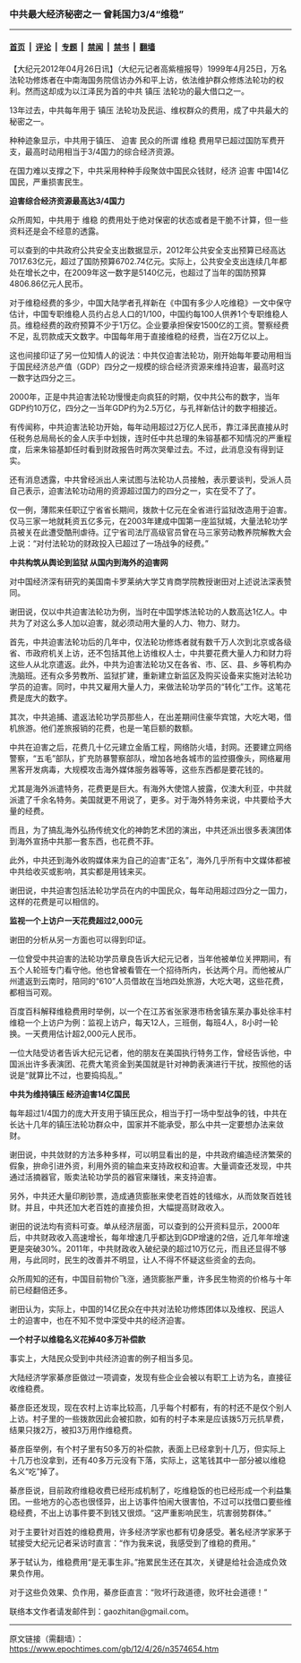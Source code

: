 ### 中共最大经济秘密之一  曾耗国力3/4“维稳”

---

#### [首页](../../../..?n3574654) &nbsp;|&nbsp; [评论](../../../../../epoch-comment?n3574654) &nbsp;|&nbsp; [专题](../../../../../epoch-special?n3574654) &nbsp;|&nbsp; [禁闻](../../../../../epoch-news?n3574654) &nbsp;|&nbsp; [禁书](../../../../../books?n3574654) &nbsp;|&nbsp; [翻墙](https://github.com/gfw-breaker/nogfw/blob/master/README.md?n3574654)


<div class="post_content" id="artbody" itemprop="articleBody">
 <!-- article content begin -->
 <p>
  【大纪元2012年04月26日讯】（大纪元记者高紫檀报导）1999年4月25日，万名法轮功修炼者在中南海国务院信访办外和平上访，依法维护群众修炼法轮功的权利。然而这却成为以江泽民为首的中共
  <ok href="https://www.epochtimes.com/gb/tag/%E9%95%87%E5%8E%8B.html">
   镇压
  </ok>
  法轮功的最大借口之一。
 </p>
 <p>
  13年过去，中共每年用于
  <ok href="https://www.epochtimes.com/gb/tag/%E9%95%87%E5%8E%8B.html">
   镇压
  </ok>
  法轮功及民运、维权群众的费用，成了中共最大的秘密之一。
 </p>
 <p>
  种种迹象显示，中共用于镇压、
  <ok href="https://www.epochtimes.com/gb/tag/%E8%BF%AB%E5%AE%B3.html">
   迫害
  </ok>
  民众的所谓
  <ok href="https://www.epochtimes.com/gb/tag/%E7%BB%B4%E7%A8%B3.html">
   维稳
  </ok>
  费用早已超过国防军费开支，最高时动用相当于3/4国力的综合经济资源。
 </p>
 <p>
  在国力难以支撑之下，中共采用种种手段聚敛中国民众钱财，经济
  <ok href="https://www.epochtimes.com/gb/tag/%E8%BF%AB%E5%AE%B3.html">
   迫害
  </ok>
  中国14亿国民，严重损害民生。
 </p>
 <p>
  <b>
   迫害综合经济资源最高达3/4国力
  </b>
 </p>
 <p>
  众所周知，中共用于
  <ok href="https://www.epochtimes.com/gb/tag/%E7%BB%B4%E7%A8%B3.html">
   维稳
  </ok>
  的费用处于绝对保密的状态或者是干脆不计算，但一些资料还是会不经意的透露。
 </p>
 <p>
  可以查到的中共政府公共安全支出数据显示，2012年公共安全支出预算已经高达7017.63亿元，超过了国防预算6702.74亿元。实际上，公共安全支出连续几年都处在增长之中，在2009年这一数字是5140亿元，也超过了当年的国防预算4806.86亿元人民币。
 </p>
 <p>
  对于维稳经费的多少，中国大陆学者孔祥新在《中国有多少人吃维稳》一文中保守估计，中国专职维稳人员约占总人口的1/100，中国约每100人供养1个专职维稳人员。维稳经费的政府预算不少于1万亿。企业要承担保安1500亿的工资。警察经费不足，乱罚款成天文数字。中国每年用于直接维稳的经费，当在2万亿以上。
 </p>
 <p>
  这也间接印证了另一位知情人的说法：中共仅迫害法轮功，刚开始每年要动用相当于国民经济总产值（GDP）四分之一规模的综合经济资源来维持迫害，最高时这一数字达四分之三。
 </p>
 <p>
  2000年，正是中共迫害法轮功慢慢走向疯狂的时期，仅中共公布的数字，当年GDP约10万亿，四分之一当年GDP约为2.5万亿，与孔祥新估计的数字相接近。
 </p>
 <p>
  有传闻称，中共迫害法轮功开始，每年动用超过2万亿人民币，靠江泽民直接从时任税务总局局长的金人庆手中划拨，连时任中共总理的朱镕基都不知情况的严重程度，后来朱镕基卸任时看到财政报告时两次哭晕过去。不过，此消息没有得到证实。
 </p>
 <p>
  还有消息透露，中共曾经派出人来试图与法轮功人员接触，表示要谈判，受派人员自己表示，迫害法轮功动用的资源超过国力的四分之一，实在受不了了。
 </p>
 <p>
  仅一例，薄熙来任职辽宁省省长期间，拨款十亿元在全省进行监狱改造用于迫害。仅马三家一地就耗资五亿多元，在2003年建成中国第一座监狱城，大量法轮功学员被关在此遭受酷刑虐待。辽宁省司法厅高级官员曾在马三家劳动教养院解教大会上说：“对付法轮功的财政投入已超过了一场战争的经费。”
 </p>
 <p>
  <b>
   中共构筑从舆论到监狱 从国内到海外的迫害网
  </b>
 </p>
 <p>
  对中国经济深有研究的美国南卡罗莱纳大学艾肯商学院教授谢田对上述说法深表赞同。
 </p>
 <p>
  谢田说，仅以中共迫害法轮功为例，当时在中国学炼法轮功的人数高达1亿人。中共为了对这么多人加以迫害，就必须动用大量的人力、物力、财力。
 </p>
 <p>
  首先，中共迫害法轮功后的几年中，仅法轮功修炼者就有数千万人次到北京或各级省、市政府机关上访，还不包括其他上访维权人士，中共要花费大量人力和财力将这些人从北京遣返。此外，中共为迫害法轮功又在各省、市、区、县、乡等机构办洗脑班。还有众多劳教所、监狱扩建，重新建立新监区及购买设备来实施对法轮功学员的迫害。同时，中共又雇用大量人力，来做法轮功学员的“转化”工作。这笔花费是庞大的数字。
 </p>
 <p>
  其次，中共追捕、遣返法轮功学员那些人，在出差期间住豪华宾馆，大吃大喝，借机旅游。他们差旅报销的花费，也是一笔巨额的数额。
 </p>
 <p>
  中共在迫害之后，花费几十亿元建立金盾工程，网络防火墙，封网。还要建立网络警察，“五毛”部队，扩充防暴警察部队，增加各地各城市的监控摄像头，网络雇用黑客开发病毒，大规模攻击海外媒体服务器等等，这些东西都是要花钱的。
 </p>
 <p>
  尤其是海外派遣特务，花费更是巨大。有海外大使馆人披露，仅澳大利亚，中共就派遣了千余名特务。美国就更不用说了，更多。对于海外特务来说，中共要给予大量的经费。
 </p>
 <p>
  而且，为了搞乱海外弘扬传统文化的神韵艺术团的演出，中共还派出很多表演团体到海外宣扬中共那一套东西，也花费不菲。
 </p>
 <p>
  此外，中共还到海外收购媒体来为自己的迫害“正名”，海外几乎所有中文媒体都被中共给收买或影响，其实都是用钱来买。
 </p>
 <p>
  谢田说，中共迫害包括法轮功学员在内的中国民众，每年动用超过四分之一国力，这样的花费是可以相信的。
 </p>
 <p>
  <b>
   监视一个上访户一天花费超过2,000元
  </b>
 </p>
 <p>
  谢田的分析从另一方面也可以得到印证。
 </p>
 <p>
  一位曾受中共迫害的法轮功学员章良告诉大纪元记者，当年他被单位关押期间，有五个人轮班专门看守他。他也曾被看管在一个招待所内，长达两个月。而他被从广州遣返到云南时，陪同的“610”人员借故在当地四处旅游，大吃大喝，这些花费，都相当可观。
 </p>
 <p>
  百度百科解释维稳费用时举例，以一个在江苏省张家港市杨舍镇东莱办事处徐丰村维稳一个上访户为例：监视上访户，每天12人，三班倒，每班4人，8小时一轮换。一天费用估计超2,000元人民币。
 </p>
 <p>
  一位大陆受访者告诉大纪元记者，他的朋友在美国执行特务工作，曾经告诉他，中国派出许多表演团、花费大笔资金到美国就是针对神韵表演进行干扰，按照他的话说是“就算比不过，也要捣捣乱。”
 </p>
 <p>
  <b>
   中共为维持镇压 经济迫害14亿国民
  </b>
 </p>
 <p>
  每年超过1/4国力的庞大开支用于镇压民众，相当于打一场中型战争的钱，中共在长达十几年的镇压法轮功群众中，国家并不能承受，那么中共一定要想办法来敛财。
 </p>
 <p>
  谢田说，中共敛财的方法多种多样，可以明显看出的是，中共政府编造经济繁荣的假象，拚命引进外资，利用外资的输血来支持政权和迫害。大量调查还发现，中共通过活摘器官，贩卖法轮功学员的器官来赚钱，来支持迫害。
 </p>
 <p>
  另外，中共还大量印刷钞票，造成通货膨胀来使老百姓的钱缩水，从而敛聚百姓钱财。并且，中共还加大老百姓的直接负担，大幅提高财政收入。
 </p>
 <p>
  谢田的说法均有资料可查。单从经济层面，可以查到的公开资料显示，2000年后，中共财政收入高速增长，每年增速几乎都达到GDP增速的2倍，近几年年增速更是突破30%。2011年，中共财政收入破纪录的超过10万亿元，而且还显得不够用，与此同时，民生的改善并不明显，让人不得不怀疑这些资金的去向。
 </p>
 <p>
  众所周知的还有，中国目前物价飞涨，通货膨胀严重，许多民生物资的价格与十年前已经翻倍还多。
 </p>
 <p>
  谢田认为，实际上，中国的14亿民众在中共对法轮功修炼团体以及维权、民运人士的迫害中，也在不知不觉中深受中共的经济迫害。
 </p>
 <p>
  <b>
   一个村子以维稳名义花掉40多万补偿款
  </b>
 </p>
 <p>
  事实上，大陆民众受到中共经济迫害的例子相当多见。
 </p>
 <p>
  大陆经济学家綦彦臣做过一项调查，发现有些企业会被以有职工上访为名，直接征收维稳费。
 </p>
 <p>
  綦彦臣还发现，现在农村上访率比较高，几乎每个村都有，有的村还不是仅个别人上访。村子里的一些拨款因此会被扣款，如有的村子本来是应该拨5万元抗旱费，结果只拨2万，被扣3万用作维稳费。
 </p>
 <p>
  綦彦臣举例，有个村子里有50多万的补偿款，表面上已经拿到十几万，但实际上十几万也没拿到，还有40多万元没有下落，实际上，这笔钱其中一部分被以维稳名义“吃”掉了。
 </p>
 <p>
  綦彦臣说，目前政府维稳收费已经形成机制了，吃维稳饭的也已经形成一个利益集团。一些地方的心态也很怪异，出上访事件怕闹大很害怕，不过可以找借口要些维稳经费，不出上访事件要不到钱又很烦。“这严重影响民生，坑害弱势群体。”
 </p>
 <p>
  对于主要针对百姓的维稳费用，许多经济学家也都有切身感受。著名经济学家茅于轼接受大纪元记者采访时直言：“作为我来说，我感受到了维稳的费用。”
 </p>
 <p>
  茅于轼认为，维稳费用“是无事生非。”拖累民生还在其次，关键是给社会造成负效果负作用。
 </p>
 <p>
  对于这些负效果、负作用，綦彦臣直言：“败坏行政道德，败坏社会道德！”
 </p>
 <p>
  联络本文作者请发邮件到：gaozhitan@gmail.com。
 </p>
 <p>
 </p>
 <!-- article content end -->
 <div id="below_article_ad">
 </div>
</div>


---

原文链接（需翻墙）：https://www.epochtimes.com/gb/12/4/26/n3574654.htm